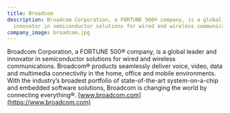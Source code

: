 ```yaml
---
title: Broadcom
description: Broadcom Corporation, a FORTUNE 500® company, is a global leader and
  innovator in semiconductor solutions for wired and wireless communications.
company_image: broadcom.jpg
---
```


Broadcom Corporation, a FORTUNE 500® company, is a global leader and innovator in semiconductor solutions for wired and wireless communications. Broadcom® products seamlessly deliver voice, video, data and multimedia connectivity in the home, office and mobile environments. With the industry’s broadest portfolio of state-of-the-art system-on-a-chip and embedded software solutions, Broadcom is changing the world by connecting everything®. [www.broadcom.com](https://www.broadcom.com)

